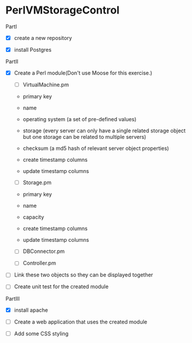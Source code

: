 # PerlVMStorageControl
PartⅠ

- [x] create a new repository

- [x] install Postgres

PartⅡ

- [x] Create a Perl module(Don't use Moose for this exercise.)

  - [ ] VirtualMachine.pm

  - primary key 

  - name

  - operating system (a set of pre-defined values)

  - storage (every server can only have a single related storage object but one storage can be related to multiple servers)

  - checksum (a md5 hash of relevant server object properties)

  - create timestamp columns

  - update timestamp columns

  - [ ] Storage.pm

  - primary key 

  - name

  - capacity

  - create timestamp columns

  - update timestamp columns

  - [ ] DBConnector.pm

  - [ ] Controller.pm

- [ ] Link these two objects so they can be displayed together

- [ ] Create unit test for the created module

PartⅢ

- [x] install apache

- [ ] Create a web application that uses the created module

- [ ] Add some CSS styling

